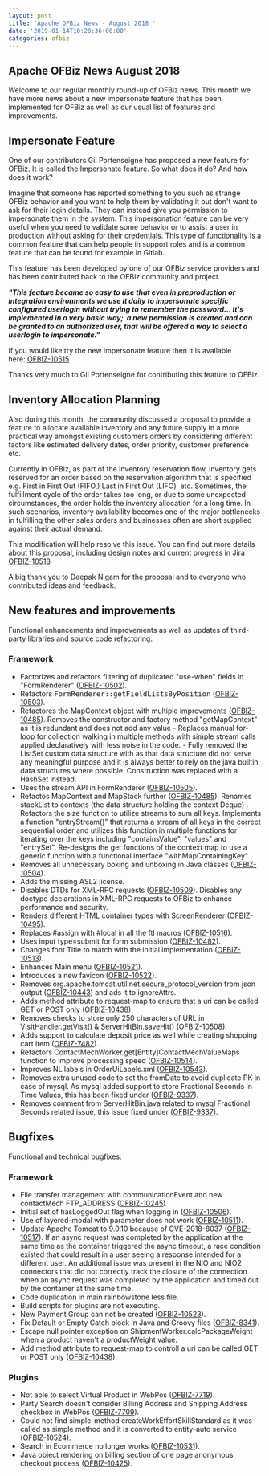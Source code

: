 ```yaml
---
layout: post
title: 'Apache OFBiz News - August 2018 '
date: '2019-01-14T10:20:36+00:00'
categories: ofbiz
---
```

<h2>Apache OFBiz News August 2018</h2>Welcome to our regular monthly round-up of OFBiz news. This month we have more news about a new impersonate feature that has been implemented for OFBiz as well as our usual list of features and improvements.
  
  
  <h2>Impersonate Feature</h2> 
  <p>One of our contributors Gil Portenseigne has proposed a new feature for OFBiz. It is called the Impersonate feature. So what does it do? And how does it work?</p> 
  <p>Imagine that someone has reported something to you such as strange OFBiz behavior and you want to help them by validating it but don't want to ask for their login details. They can instead give you permission to impersonate them in the system. This impersonation feature can be very useful when you need to validate some behavior or to assist a user in production without asking for their credentials. This type of functionality is a common feature that can help people in support roles and is a common feature that can be found for example in Gitlab.</p> 
  <p>This feature has been developed by one of our OFBiz service providers and has been contributed back to the OFBiz community and project.</p> 
  <p><em><strong>&quot;This feature became so easy to use that even in preproduction or integration environments we use it daily to impersonate <g class="gr_ gr_155 gr-alert gr_gramm gr_inline_cards gr_run_anim Grammar multiReplace" id="155" data-gr-id="155">specific</g> configured <g class="gr_ gr_149 gr-alert gr_spell gr_inline_cards gr_run_anim ContextualSpelling ins-del multiReplace" id="149" data-gr-id="149">userlogin</g> without trying to remember the password... It's implemented in a very basic way;&nbsp; <g class="gr_ gr_151 gr-alert gr_gramm gr_inline_cards gr_run_anim Grammar only-del replaceWithoutSep" id="151" data-gr-id="151">a new</g> permission is created and can be granted to an authorized user, that will be offered a way to select a <g class="gr_ gr_153 gr-alert gr_spell gr_inline_cards gr_run_anim ContextualSpelling ins-del multiReplace" id="153" data-gr-id="153">userlogin</g> to impersonate.&quot;</strong></em> <br /></p> 
  <p>If you would like try the new impersonate feature then it is available here:&nbsp;<a href="https://issues.apache.org/jira/browse/OFBIZ-10515" rel="noreferrer" target="_blank">OFBIZ-10515</a></p> 
  <p>Thanks very much to Gil Portenseigne for contributing this feature to OFBiz.</p> 
  <p> </p> 
  <h2>Inventory Allocation Planning</h2> 
  <p>Also during this month, the community discussed a proposal to provide a feature to allocate available inventory and any future supply in a more practical way amongst existing customers orders by considering different factors like estimated delivery dates, order priority, customer preference etc.</p> 
  <p>Currently in OFBiz, as part of the inventory reservation flow, inventory gets reserved for an order&nbsp;based on the reservation algorithm that is specified e.g. First in First Out (FIFO,) Last in First Out (LIFO)&nbsp; etc. Sometimes,&nbsp;the fulfillment cycle of the order takes too long, or due to some unexpected circumstances, the order holds the inventory allocation for a long time. In such scenarios, inventory availability becomes one of the major bottlenecks in fulfilling the other sales orders and businesses often are short supplied against their actual demand.</p> 
  <p>This modification will help resolve this issue. You can find out more details about this proposal, including design notes and current progress in Jira <a href="https://issues.apache.org/jira/browse/OFBIZ-10518" rel="noreferrer" target="_blank">OFBIZ-10518</a></p> 
  <p>A big thank you to Deepak Nigam for the proposal and to everyone who contributed ideas and feedback.</p> 
  <p> </p> 
  <h2>New features and improvements</h2>Functional enhancements and improvements as well as updates of third-party libraries and source code refactoring:
  
  
  <h3>Framework</h3> 
  <ul> 
    <li><g class="gr_ gr_144 gr-alert gr_spell gr_inline_cards gr_run_anim ContextualSpelling ins-del" id="144" data-gr-id="144">Factorizes</g> and refactors filtering of duplicated &quot;use-when&quot; fields in &quot;FormRenderer&quot; (<a href="https://issues.apache.org/jira/browse/OFBIZ-10502">OFBIZ-10502</a>).</li> 
    <li>Refactors <tt>FormRenderer::getFieldListsByPosition</tt> (<a href="https://issues.apache.org/jira/browse/OFBIZ-10503">OFBIZ-10503</a>).</li> 
    <li><g class="gr_ gr_150 gr-alert gr_spell gr_inline_cards gr_run_anim ContextualSpelling ins-del multiReplace" id="150" data-gr-id="150">Refactores</g> the MapContext object with multiple improvements (<a href="https://issues.apache.org/jira/browse/OFBIZ-10485">OFBIZ-10485</a>). Removes the constructor and factory method &quot;<g class="gr_ gr_154 gr-alert gr_spell gr_inline_cards gr_run_anim ContextualSpelling ins-del multiReplace" id="154" data-gr-id="154">getMapContext</g>&quot; as it is redundant and does not add any value - Replaces manual for-loop for collection walking in multiple methods with simple stream calls applied declaratively with less noise in the code. - Fully removed the ListSet custom data structure with as that data structure did not serve any meaningful purpose and it is always better to rely on the java builtin data structures where possible. Construction was replaced with a HashSet instead.</li> 
    <li>Uses the stream API in FormRenderer (<a href="https://issues.apache.org/jira/browse/OFBIZ-10505">OFBIZ-10505</a>).</li> 
    <li><g class="gr_ gr_158 gr-alert gr_spell gr_inline_cards gr_run_anim ContextualSpelling ins-del multiReplace" id="158" data-gr-id="158">Refactos</g> MapContext and MapStack further (<a href="https://issues.apache.org/jira/browse/OFBIZ-10485">OFBIZ-10485</a>). Renames <g class="gr_ gr_160 gr-alert gr_spell gr_inline_cards gr_run_anim ContextualSpelling ins-del multiReplace" id="160" data-gr-id="160">stackList</g> to contexts (the data structure holding the context Deque<g class="gr_ gr_166 gr-alert gr_gramm gr_inline_cards gr_run_anim Style multiReplace" id="166" data-gr-id="166">) .</g> Refactors the size function to utilize streams to sum all keys. Implements a function &quot;entryStream()&quot; that returns a stream of all keys in the correct sequential order and utilizes this function in multiple functions for iterating over the keys including &quot;containsValue&quot;, &quot;values&quot; and &quot;entrySet&quot;. Re-designs the get functions of the context map to use a generic function with a functional interface &quot;withMapContainingKey&quot;.</li> 
    <li>Removes all unnecessary boxing and unboxing in Java classes (<a href="https://issues.apache.org/jira/browse/OFBIZ-10504">OFBIZ-10504</a>).</li> 
    <li>Adds the missing ASL2 license.</li> 
    <li>Disables DTDs for XML-RPC requests (<a href="https://issues.apache.org/jira/browse/OFBIZ-10509">OFBIZ-10509</a>). Disables any doctype declarations in XML-RPC requests to OFBiz to enhance performance and security.</li> 
    <li>Renders different HTML container types with ScreenRenderer (<a href="https://issues.apache.org/jira/browse/OFBIZ-10495">OFBIZ-10495</a>).</li> 
    <li>Replaces #assign with #local in all the <g class="gr_ gr_122 gr-alert gr_spell gr_inline_cards gr_run_anim ContextualSpelling ins-del multiReplace" id="122" data-gr-id="122">ftl</g> macros (<a href="https://issues.apache.org/jira/browse/OFBIZ-10516">OFBIZ-10516</a>).</li> 
    <li>Uses input type=submit for form submission (<a href="https://issues.apache.org/jira/browse/OFBIZ-10482">OFBIZ-10482</a>).</li> 
    <li>Changes font Title to match with the initial implementation (<a href="https://issues.apache.org/jira/browse/OFBIZ-10513">OFBIZ-10513</a>).</li> 
    <li>Enhances <g class="gr_ gr_131 gr-alert gr_gramm gr_inline_cards gr_run_anim Grammar only-ins replaceWithoutSep" id="131" data-gr-id="131">Main</g> menu (<a href="https://issues.apache.org/jira/browse/OFBIZ-10521">OFBIZ-10521</a>).</li> 
    <li>Introduces a new favicon (<a href="https://issues.apache.org/jira/browse/OFBIZ-10522">OFBIZ-10522</a>).</li> 
    <li>Removes org.apache.tomcat.util.net.secure_protocol_version from <g class="gr_ gr_138 gr-alert gr_spell gr_inline_cards gr_run_anim ContextualSpelling ins-del multiReplace" id="138" data-gr-id="138">json</g> output (<a href="https://issues.apache.org/jira/browse/OFBIZ-10443">OFBIZ-10443</a>) and ads it to <g class="gr_ gr_142 gr-alert gr_spell gr_inline_cards gr_run_anim ContextualSpelling ins-del multiReplace" id="142" data-gr-id="142">ignoreAttrs</g>.</li> 
    <li>Adds method attribute to request-map to ensure that a <g class="gr_ gr_134 gr-alert gr_spell gr_inline_cards gr_run_anim ContextualSpelling ins-del multiReplace" id="134" data-gr-id="134">uri</g> can be called GET or POST only (<a href="https://issues.apache.org/jira/browse/OFBIZ-10438">OFBIZ-10438</a>).</li> 
    <li>Removes checks to store only 250 characters of URL in VisitHandler.getVisit() &amp; ServerHitBin.saveHit() (<a href="https://issues.apache.org/jira/browse/OFBIZ-10508">OFBIZ-10508</a>).</li> 
    <li>Adds support to calculate deposit price as well while creating <g class="gr_ gr_130 gr-alert gr_gramm gr_inline_cards gr_run_anim Grammar only-ins replaceWithoutSep" id="130" data-gr-id="130">shopping</g> cart item (<a href="https://issues.apache.org/jira/browse/OFBIZ-7482">OFBIZ-7482</a>).</li> 
    <li>Refactors ContactMechWorker.get[Entity]ContactMechValueMaps function to improve processing speed (<a href="https://issues.apache.org/jira/browse/OFBIZ-10514">OFBIZ-10514</a>).</li> 
    <li>Improves NL labels in OrderUiLabels.xml (<a href="https://issues.apache.org/jira/browse/OFBIZ-10543">OFBIZ-10543</a>).</li> 
    <li>Removes extra unused code to set the fromDate to avoid duplicate PK in case of <g class="gr_ gr_136 gr-alert gr_spell gr_inline_cards gr_run_anim ContextualSpelling ins-del multiReplace" id="136" data-gr-id="136">mysql</g>. As <g class="gr_ gr_143 gr-alert gr_spell gr_inline_cards gr_run_anim ContextualSpelling ins-del multiReplace" id="143" data-gr-id="143">mysql</g> added support to store Fractional Seconds in Time Values, this has been fixed under (<a href="https://issues.apache.org/jira/browse/OFBIZ-9337">OFBIZ-9337</a>).</li> 
    <li>Removes comment from ServerHitBin.java related to <g class="gr_ gr_137 gr-alert gr_spell gr_inline_cards gr_run_anim ContextualSpelling ins-del multiReplace" id="137" data-gr-id="137">mysql</g> Fractional Seconds related issue, this issue fixed under (<a href="https://issues.apache.org/jira/browse/OFBIZ-9337">OFBIZ-9337</a>).</li> 
  </ul> 
  <h2>Bugfixes</h2>Functional and technical bugfixes:
  
  
  <h3>Framework</h3> 
  <ul> 
    <li>File transfer management with <g class="gr_ gr_135 gr-alert gr_spell gr_inline_cards gr_run_anim ContextualSpelling ins-del multiReplace" id="135" data-gr-id="135">communicationEvent</g> and new contactMech FTP_ADDRESS (<a href="https://issues.apache.org/jira/browse/OFBIZ-10245">OFBIZ-10245</a>)</li> 
    <li><g class="gr_ gr_133 gr-alert gr_gramm gr_inline_cards gr_run_anim Grammar only-ins doubleReplace replaceWithoutSep" id="133" data-gr-id="133">Initial</g> set of <g class="gr_ gr_139 gr-alert gr_gramm gr_inline_cards gr_run_anim Grammar only-ins doubleReplace replaceWithoutSep" id="139" data-gr-id="139"><g class="gr_ gr_141 gr-alert gr_spell gr_inline_cards gr_run_anim ContextualSpelling ins-del multiReplace" id="141" data-gr-id="141">hasLoggedOut</g></g> flag when logging in (<a href="https://issues.apache.org/jira/browse/OFBIZ-10506">OFBIZ-10506</a>).</li> 
    <li>Use of layered-modal with parameter does not work (<a href="https://issues.apache.org/jira/browse/OFBIZ-10511">OFBIZ-10511</a>).</li> 
    <li>Update Apache Tomcat to 9.0.10 because of CVE-2018-8037 (<a href="https://issues.apache.org/jira/browse/OFBIZ-10517">OFBIZ-10517</a>). If an async request was completed by the application at the same time as the container triggered the async timeout, a race condition existed that could result in a user seeing a response intended for a different user. An additional issue was present in the NIO and NIO2 connectors that did not correctly track the closure of the connection when an async request was completed by the application and timed out by the container at the same time.</li> 
    <li>Code duplication in main rainbowstone less file.</li> 
    <li>Build scripts for plugins are not executing.</li> 
    <li>New Payment Group <g class="gr_ gr_129 gr-alert gr_spell gr_inline_cards gr_run_anim ContextualSpelling ins-del" id="129" data-gr-id="129">can not</g> be created (<a href="https://issues.apache.org/jira/browse/OFBIZ-10523">OFBIZ-10523</a>).</li> 
    <li>Fix Default or Empty Catch block in Java and Groovy files (<a href="https://issues.apache.org/jira/browse/OFBIZ-8341">OFBIZ-8341</a>).</li> 
    <li>Escape null pointer exception on ShipmentWorker.calcPackageWeight when a product <g class="gr_ gr_125 gr-alert gr_gramm gr_inline_cards gr_run_anim Grammar multiReplace" id="125" data-gr-id="125">haven't</g> a <g class="gr_ gr_123 gr-alert gr_spell gr_inline_cards gr_run_anim ContextualSpelling ins-del multiReplace" id="123" data-gr-id="123">productWeight</g> value.</li> 
    <li>Add method attribute to request-map to <g class="gr_ gr_126 gr-alert gr_spell gr_inline_cards gr_run_anim ContextualSpelling ins-del multiReplace" id="126" data-gr-id="126">controll</g> a <g class="gr_ gr_128 gr-alert gr_spell gr_inline_cards gr_run_anim ContextualSpelling ins-del multiReplace" id="128" data-gr-id="128">uri</g> can be called GET or POST only (<a href="https://issues.apache.org/jira/browse/OFBIZ-10438">OFBIZ-10438</a>).</li> 
  </ul> 
  <h3>Plugins</h3> 
  <ul> 
    <li>Not able to select Virtual Product in <g class="gr_ gr_121 gr-alert gr_spell gr_inline_cards gr_run_anim ContextualSpelling ins-del multiReplace" id="121" data-gr-id="121">WebPos</g> (<a href="https://issues.apache.org/jira/browse/OFBIZ-7719">OFBIZ-7719</a>).</li> 
    <li>Party Search doesn't consider Billing Address and Shipping Address checkbox in <g class="gr_ gr_124 gr-alert gr_spell gr_inline_cards gr_run_anim ContextualSpelling ins-del multiReplace" id="124" data-gr-id="124">WebPos</g> (<a href="https://issues.apache.org/jira/browse/OFBIZ-7709">OFBIZ-7709</a>).</li> 
    <li>Could not find simple-method createWorkEffortSkillStandard as it was called <g class="gr_ gr_140 gr-alert gr_spell gr_inline_cards gr_run_anim ContextualSpelling multiReplace" id="140" data-gr-id="140">as <g class="gr_ gr_132 gr-alert gr_gramm gr_inline_cards gr_run_anim Grammar only-ins doubleReplace replaceWithoutSep" id="132" data-gr-id="132">simple</g></g> method and it is converted to entity-auto service (<a href="https://issues.apache.org/jira/browse/OFBIZ-10524">OFBIZ-10524</a>).</li> 
    <li>Search in <g class="gr_ gr_120 gr-alert gr_spell gr_inline_cards gr_run_anim ContextualSpelling ins-del multiReplace" id="120" data-gr-id="120">Ecommerce</g> no longer works (<a href="https://issues.apache.org/jira/browse/OFBIZ-10531">OFBIZ-10531</a>).</li> 
    <li>Java object rendering on billing section of <g class="gr_ gr_127 gr-alert gr_spell gr_inline_cards gr_run_anim ContextualSpelling multiReplace" id="127" data-gr-id="127">one page</g> anonymous checkout process (<a href="https://issues.apache.org/jira/browse/OFBIZ-10425">OFBIZ-10425</a>).</li> 
  </ul>
